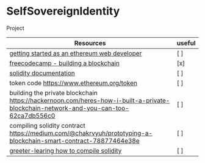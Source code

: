 # SelfSovereignIdentity
Project

|**Resources**|useful|
|---|---|
| [getting started as an ethereum web developer](https://hackernoon.com/getting-started-as-an-ethereum-web-developer-9a2a4ab47baf)| [ ] |
| [freecodecamp - building a blockchain](https://medium.freecodecamp.org/from-what-is-blockchain-to-building-a-blockchain-within-an-hour-4e738efc819d)| [x] |
|[solidity documentation](https://solidity.readthedocs.io/en/develop/introduction-to-smart-contracts.html)| [ ] |
| token code <https://www.ethereum.org/token>| [ ] |
| building the private blockchain <https://hackernoon.com/heres-how-i-built-a-private-blockchain-network-and-you-can-too-62ca7db556c0> | [ ] |
| compiling solidity contract <https://medium.com/@chakrvyuh/prototyping-a-blockchain-smart-contract-78877464e38e> | [ ] |
| [greeter-learing how to compile solidity](https://www.ethereum.org/greeter) | [ ] |
